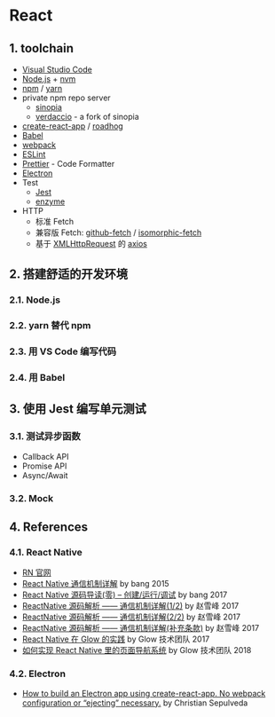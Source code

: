 # React

## 1. toolchain
- [Visual Studio Code](https://code.visualstudio.com)
- [Node.js](https://nodejs.org/en/) + [nvm](https://github.com/creationix/nvm)
- [npm](https://www.npmjs.com) / [yarn](https://yarnpkg.com/zh-Hans/)
- private npm repo server
    - [sinopia](https://github.com/rlidwka/sinopia)
    - [verdaccio](https://github.com/verdaccio/verdaccio) - a fork of sinopia
- [create-react-app](https://github.com/facebookincubator/create-react-app) / [roadhog](https://github.com/sorrycc/roadhog)
- [Babel](https://babeljs.io)
- [webpack](https://webpack.js.org)
- [ESLint](https://eslint.org)
- [Prettier](https://prettier.io) - Code Formatter
- [Electron](https://electronjs.org)
- Test
    - [Jest](http://facebook.github.io/jest/)
    - [enzyme](http://airbnb.io/enzyme/)
- HTTP
    - 标准 Fetch
    - 兼容版 Fetch: [github-fetch](https://github.com/github/fetch) / [isomorphic-fetch](https://github.com/matthew-andrews/isomorphic-fetch)
    - 基于 [XMLHttpRequest](https://developer.mozilla.org/en-US/docs/Web/API/XMLHttpRequest) 的 [axios](https://github.com/axios/axios)

## 2. 搭建舒适的开发环境

### 2.1. Node.js

### 2.2. yarn 替代 npm

### 2.3. 用 VS Code 编写代码

### 2.4. 用 Babel

## 3. 使用 Jest 编写单元测试

### 3.1. 测试异步函数
- Callback API
- Promise API
- Async/Await

### 3.2. Mock

## 4. References

### 4.1. React Native
- [RN 官网](http://facebook.github.io/react-native/)
- [React Native 通信机制详解](http://blog.cnbang.net/tech/2698/) by bang 2015
- [React Native 源码导读(零) – 创建/运行/调试](http://blog.cnbang.net/tech/3461/) by bang 2017
- [ReactNative 源码解析 —— 通信机制详解(1/2)](http://zxfcumtcs.github.io/2017/10/08/ReactNativeCommunicationMechanism/) by 赵雪峰 2017
- [ReactNative 源码解析 —— 通信机制详解(2/2)](http://zxfcumtcs.github.io/2017/10/12/ReactNativeCommunicationMechanism2/) by 赵雪峰 2017
- [ReactNative 源码解析 —— 通信机制详解(补充条款)](http://zxfcumtcs.github.io/2017/11/22/RNCommunicationMechanism-AdditionalTerms/) by 赵雪峰 2017
- [React Native 在 Glow 的实践](http://tech.glowing.com/cn/react-native-at-glow/) by Glow 技术团队 2017
- [如何实现 React Native 里的页面导航系统](http://tech.glowing.com/cn/all-about-routing-and-navigation-in-react-native/) by Glow 技术团队 2018

### 4.2. Electron
- [How to build an Electron app using create-react-app. No webpack configuration or “ejecting” necessary.](https://medium.freecodecamp.org/building-an-electron-application-with-create-react-app-97945861647c) by Christian Sepulveda